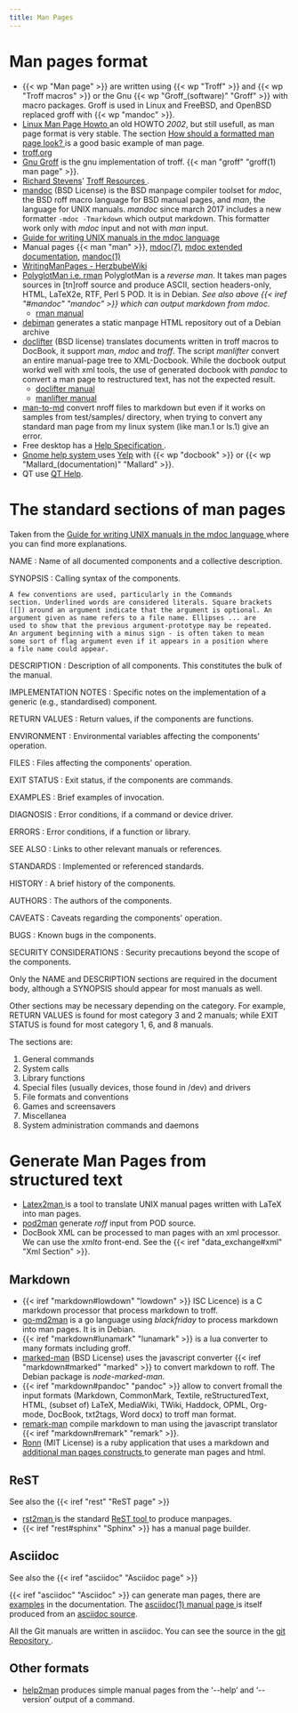 ```yaml
---
title: Man Pages
---
```



# Man pages format

-   {{< wp "Man page" >}} are written using {{< wp "Troff" >}} and {{< wp "Troff macros" >}}
    or the Gnu {{< wp "Groff_(software)"  "Groff" >}} with macro packages.
    Groff is used in Linux and FreeBSD, and OpenBSD replaced groff
    with {{< wp "mandoc" >}}.
-   [Linux Man Page Howto
    ](http://www.tldp.org/HOWTO/Man-Page/index.html) an old HOWTO
    _2002_, but still usefull, as man page format is very stable.
    The section [How should a formatted man page look?
    ](http://www.tldp.org/HOWTO/Man-Page/q3.html)
    is a good basic example of man page.
-   [troff.org](http://www.troff.org/)
-   [Gnu Groff](https://www.gnu.org/software/groff/groff.html)
    is the gnu implementation of troff. {{< man "groff"  "groff(1) man page" >}}.
-   [Richard Stevens](http://www.kohala.com/start/)' [Troff Resources
    ](http://www.kohala.com/start/troff/troff.html).
-   [mandoc](https://mdocml.bsd.lv/) (BSD License)
    is the BSD manpage compiler toolset for *mdoc*, the BSD roff macro
    language for BSD manual pages, and *man*, the language for UNIX
    manuals. *mandoc* since march 2017 includes a new formatter
    `-mdoc -Tmarkdown` which output markdown. This formatter work only
    with *mdoc* input and not with *man* input.
-   [Guide for writing UNIX manuals in the mdoc language
    ](http://manpages.bsd.lv/mdoc.html)
-   Manual pages {{< man "man" >}},
    [mdoc(7)](https://mdocml.bsd.lv/man/mdoc.7.html),
    [mdoc extended documentation](https://mdocml.bsd.lv/mdoc/),
    [mandoc(1)](http://man.openbsd.org/mandoc.1)
-   [WritingManPages - HerzbubeWiki
    ](https://wiki.herzbube.ch/index.php/WritingManPages)
-   [PolyglotMan i.e. rman](http://polyglotman.sourceforge.net/)
    PolyglotMan is a *reverse man*. It takes man pages sources in
    [tn]roff source and produce  ASCII, section
    headers-only, HTML, LaTeX2e, RTF, Perl 5 POD. It is in Debian.
    *See also above {{< iref "#mandoc" "mandoc" >}}
    which can output markdown from mdoc.*
    -   [rman manual](http://polyglotman.sourceforge.net/rman.html)
-   [debiman](https://github.com/Debian/debiman)
    generates a static manpage HTML repository out of a Debian archive
-   [doclifter](https://gitlab.com/esr/doclifter) (BSD license)
    translates documents written in troff macros to DocBook, it
    support *man*, *mdoc* and *troff*.  The
    script *manlifter* convert an entire manual-page tree to
    XML-Docbook.
    While the docbook output workd well with xml tools, the use of
    generated docbook with *pandoc* to convert a man page to
    restructured text, has not the expected result.
    -   [doclifter manual
        ](http://www.catb.org/~esr/doclifter/doclifter.html)
    -   [manlifter manual
        ](http://www.catb.org/~esr/doclifter/manlifter.html)
-   [man-to-md](https://github.com/mle86/man-to-md/)
    convert nroff files to markdown but even if it works on samples
    from test/samples/ directory, when trying to convert any standard
    man page from my linux system (like man.1 or ls.1) give an error.
-   Free desktop has a [Help Specification
    ](https://www.freedesktop.org/wiki/Specifications/help-spec/).
-   [Gnome help system
    ](https://help.gnome.org/admin/system-admin-guide/2.32/help-1.html.en)
    uses [Yelp](https://wiki.gnome.org/Apps/Yelp) with
    {{< wp "docbook" >}} or {{< wp "Mallard_(documentation)"  "Mallard" >}}.
-   QT use [QT Help](http://doc.qt.io/qt-4.8/qthelp-framework.html).


# The standard sections of man pages
Taken from the  [Guide for writing UNIX manuals in the mdoc language
    ](http://manpages.bsd.lv/mdoc.html)
where you can find more explanations.

NAME
:   Name of all documented components and a collective description.

SYNOPSIS
:   Calling syntax of the components.

    A few conventions are used, particularly in the Commands
    section. Underlined words are considered literals. Square brackets
    ([]) around an argument indicate that the argument is optional. An
    argument given as name refers to a file name. Ellipses ... are
    used to show that the previous argument-prototype may be repeated.
    An argument beginning with a minus sign - is often taken to mean
    some sort of flag argument even if it appears in a position where
    a file name could appear.

DESCRIPTION
:   Description of all components. This constitutes the bulk of the
    manual.

IMPLEMENTATION NOTES
:   Specific notes on the implementation of a generic (e.g.,
    standardised) component.

RETURN VALUES
:   Return values, if the components are functions.

ENVIRONMENT
:   Environmental variables affecting the components' operation.

FILES
:   Files affecting the components' operation.

EXIT STATUS
:   Exit status, if the components are commands.

EXAMPLES
:   Brief examples of invocation.

DIAGNOSIS
:   Error conditions, if a command or device driver.

ERRORS
:   Error conditions, if a function or library.

SEE ALSO
:   Links to other relevant manuals or references.

STANDARDS
:   Implemented or referenced standards.

HISTORY
:   A brief history of the components.

AUTHORS
:   The authors of the components.

CAVEATS
:   Caveats regarding the components' operation.

BUGS
:   Known bugs in the components.

SECURITY CONSIDERATIONS
:   Security precautions beyond the scope of the components.

Only the NAME and DESCRIPTION sections are required in the document
body, although a SYNOPSIS should appear for most manuals as well.

Other sections may be necessary depending on the category. For
example, RETURN VALUES is found for most category 3 and 2 manuals;
while EXIT STATUS is found for most category 1, 6, and 8 manuals.

The sections are:

1.	General commands
2.	System calls
3.	Library functions
4.	Special files (usually devices, those found in /dev) and drivers
5.	File formats and conventions
6.	Games and screensavers
7.	Miscellanea
8.	System administration commands and daemons



# Generate Man Pages from structured text
-   [Latex2man
    ](http://ctan.tug.org/tex-archive/support/latex2man/latex2man.html)
    is a tool to translate UNIX manual pages written with
    LaTeX into man pages.
-   [pod2man](http://perldoc.perl.org/pod2man.html)
    generate *roff* input from POD source.
-   DocBook XML can be processed to man pages with an xml
    processor. We can use the *xmlto* front-end. See the
    {{< iref "data_exchange#xml" "Xml Section" >}}.


## Markdown
-   {{< iref "markdown#lowdown" "lowdown" >}}
    ISC Licence) is a C markdown processor that process markdown to
    troff.
-   [go-md2man](https://github.com/cpuguy83/go-md2man)
    is a go language using *blackfriday* to process markdown into
    man pages. It is in Debian.
-   {{< iref "markdown#lunamark" "lunamark" >}} is a lua converter to many
    formats including groff.
-   [marked-man](https://github.com/kapouer/ronnjs) (BSD License)
    uses the javascript converter
    {{< iref "markdown#marked" "marked" >}}
    to convert markdown to roff.
    The Debian package is *node-marked-man*.
-   {{< iref "markdown#pandoc" "pandoc" >}} allow to
    convert fromall the input formats (Markdown, CommonMark, Textile,
    reStructuredText, HTML, (subset of) LaTeX, MediaWiki, TWiki,
    Haddock, OPML, Org-mode, DocBook, txt2tags, Word docx) to troff
    man format.
-   [remark-man](https://github.com/remarkjs/remark-man)
    compile markdown to man using the javascript translator
    {{< iref "markdown#remark" "remark" >}}.
-   [Ronn](https://github.com/rtomayko/ronn) (MIT License)
    is a ruby application that uses a markdown and
    [additional man pages constructs
    ](http://rtomayko.github.io/ronn/ronn-format.7.html)
    to generate man pages and html.


## ReST
See also the {{< iref "rest" "ReST page" >}}

-   [rst2man
    ](http://docutils.sourceforge.net/sandbox/manpage-writer/rst2man.txt)
    is the standard [ReST tool
    ](ttp://svn.berlios.de/viewvc/docutils/trunk/docutils/tools/)
    to produce manpages.
-   {{< iref "rest#sphinx" "Sphinx" >}}
    has a manual page builder.

## Asciidoc
See also the {{< iref "asciidoc" "Asciidoc page" >}}

{{< iref "asciidoc" "Asciidoc" >}}
can generate man pages, there are
[examples](http://www.methods.co.nz/asciidoc/#_overview_and_examples)
in the documentation. The [asciidoc(1) manual page
](http://www.methods.co.nz/asciidoc/manpage.html)
is itself produced from an
[asciidoc source](http://www.methods.co.nz/asciidoc/manpage.txt).

All the Git manuals are written in asciidoc. You can see the source in
the [git Repository
](https://git.kernel.org/pub/scm/git/git.git/tree/Documentation?id=HEAD).

## Other formats
-   [help2man](https://www.gnu.org/software/help2man/)
    produces simple manual pages from the ‘--help’ and ‘--version’
    output of a command.

<!--  Local Variables: -->
<!--  mode: markdown -->
<!--  ispell-local-dictionary: "english" -->
<!--  End: -->
